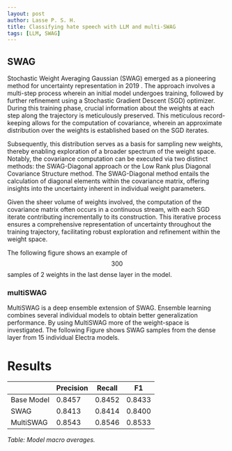 ```yaml
---
layout: post
author: Lasse P. S. H.
title: Classifying hate speech with LLM and multi-SWAG
tags: [LLM, SWAG]
---
```


## SWAG
Stochastic Weight Averaging Gaussian (SWAG) emerged as a pioneering method for uncertainty representation in 2019 . The approach involves a multi-step process wherein an initial model undergoes training, followed by further refinement using a Stochastic Gradient Descent (SGD) optimizer. During this training phase, crucial information about the weights at each step along the trajectory is meticulously preserved. This meticulous record-keeping allows for the computation of covariance, wherein an approximate distribution over the weights is established based on the SGD iterates.

Subsequently, this distribution serves as a basis for sampling new weights, thereby enabling exploration of a broader spectrum of the weight space. Notably, the covariance computation can be executed via two distinct methods: the SWAG-Diagonal approach or the Low Rank plus Diagonal Covariance Structure method. The SWAG-Diagonal method entails the calculation of diagonal elements within the covariance matrix, offering insights into the uncertainty inherent in individual weight parameters.

Given the sheer volume of weights involved, the computation of the covariance matrix often occurs in a continuous stream, with each SGD iterate contributing incrementally to its construction. This iterative process ensures a comprehensive representation of uncertainty throughout the training trajectory, facilitating robust exploration and refinement within the weight space.

The following figure shows an example of $$300$$ samples of 2 weights in the last dense layer in the model.


### multiSWAG
MultiSWAG is a deep ensemble extension of SWAG. Ensemble learning combines several individual models to obtain better generalization performance. By using MultiSWAG more of the weight-space is investigated. The following Figure shows SWAG samples from the dense layer from 15 individual Electra models. 



# Results


|             | Precision | Recall | F1     |
|-------------|-----------|--------|--------|
| Base Model  | 0.8457    | 0.8452 | 0.8433 |
| SWAG        | 0.8413    | 0.8414 | 0.8400 |
| MultiSWAG   | 0.8543    | 0.8546 | 0.8533 |

*Table: Model macro averages.*



